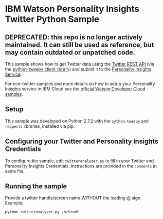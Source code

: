 # IBM Watson Personality Insights Twitter Python Sample

## DEPRECATED: this repo is no longer actively maintained. It can still be used as reference, but may contain outdated or unpatched code.

This sample shows how to get Twitter data using the [Twitter REST API](https://dev.twitter.com/rest/public) 
(via the [python-tweepy client library](https://github.com/tweepy/tweepy)) and submit it to the 
[Personality Insights Service](https://www.ibm.com/watson/services/personality-insights/).

For non-twitter samples and more details on how to setup your Personality Insights service in IBM Cloud see the [official 
Watson Developer Cloud samples](https://github.com/watson-developer-cloud).

## Setup

This sample was developed on Python 2.7.2 with the `python-tweepy` and `requests` libraries, installed via pip.

## Configuring your Twitter and Personality Insights Credentials

To configure the sample, edit `twitteranalyzer.py` to fill in your Twitter and Personality Insights Credentials. Instructions are provided in the `comments` in same file.

## Running the sample

Provide a twitter handle/screen name WITHOUT the leading @ sign.  Example:

    python twitteranalyzer.py jschoudt
